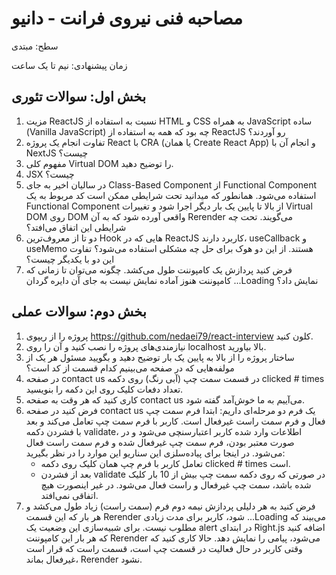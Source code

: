 # مصاحبه فنی نیروی فرانت - دانیو

سطح: مبتدی

زمان پیشنهادی: نیم تا یک ساعت

## بخش اول: سوالات تئوری

1. مزیت ReactJS نسبت به استفاده از HTML و CSS به همراه JavaScript ساده (Vanilla JavaScript) چه بود که همه به استفاده از ReactJS رو آوردند؟
2. تفاوت انجام یک پروژه React با CRA (یا همان Create React App) و انجام آن با NextJS چیست؟
3. مفهوم کلی Virtual DOM را توضیح دهید.
4. JSX چیست؟
5. در سالیان اخیر به جای Class-Based Component از Functional Component استفاده می‌شود. همانطور که میدانید تحت شرایطی ممکن است کد مربوط به یک Functional Component از بالا تا پایین یک بار دیگر اجرا شود و تغییرات Virtual DOM روی DOM واقعی آورده شود که به آن Rerender می‌گویند. تحت چه شرایطی این اتفاق می‌افتد؟
6. دو تا از معروف‌ترین Hook هایی که در ReactJS کاربرد دارند، useCallback و useMemo هستند. از این دو هوک برای حل چه مشکلی استفاده می‌شود؟ تفاوت این دو با یکدیگر چیست؟
7. فرض کنید پردازش یک کامپوننت طول می‌کشد. چگونه می‌توان تا زمانی که کامپوننت هنوز آماده نمایش نیست به جای آن دایره گردان ...Loading نمایش داد؟

## بخش دوم: سوالات عملی

1. پروژه را از ریپوی https://github.com/nedaei79/react-interview کلون کنید.
2. نیازمندی‌های پروژه را نصب کنید و آن را روی localhost بالا بیاورید.
3. ساختار پروژه را از بالا به پایین یک بار توضیح دهید و بگویید مسئول هر یک از مولفه‌هایی که در صفحه می‌بینیم کدام قسمت از کد است؟
4. در صفحه contact us در قسمت سمت چپ (آبی رنگ) روی دکمه clicked # times تعداد دفعات کلیک روی این دکمه را بنویسید.
5. کاری کنید که هر وقت به صفحه contact us می‌آییم به ما خوش‌آمد گفته شود.
6. فرض کنید در صفحه contact us یک فرم دو مرحله‌ای داریم: ابتدا فرم سمت چپ فعال و فرم سمت راست غیرفعال است. کاربر با فرم سمت چپ تعامل می‌کند و بعد با فشردن دکمه validate، اطلاعات وارد شده کاربر اعتبارسنچی می‌شود و در صورت معتبر بودن، فرم سمت چپ غیرفعال شده و فرم سمت راست فعال می‌شود. در اینجا برای پیاده‌سلزی این سناریو این موارد را در نظر بگیرید:
   * تعامل کاربر با فرم چپ همان کلیک روی دکمه clicked # times است.
   * بعد از فشردن validate در صورتی که روی دکمه سمت چپ بیش از 10 بار کلیک شده باشد، سمت چپ غیرفعال و راست فعال می‌شود. در غیر اینصورت هیچ اتفاقی نمی‌افتد.
7. فرض کنید به هر دلیلی پردازش نیمه دوم فرم (سمت راست) زیاد طول می‌کشد و هر بار که این قسمت Rerender شود، کاربر برای مدت زیادی ...Loading می‌بیند که مطلوب نیست. برای شبیه‌سازی این وضعیت یک alert در ابتدای Right.js اضافه کنید که هر بار این کامپوننت Rerender می‌شود، پیامی را نمایش دهد. حالا کاری کنید که وقتی کاربر در حال فعالیت در قسمت چپ است، قسمت راست که قرار است غیرفعال بماند، Rerender نشود.
